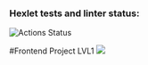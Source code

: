 ### Hexlet tests and linter status:
![Actions Status](/workflows/hexlet-check/badge.svg)

#Frontend Project LVL1
<a href="https://codeclimate.com/github/codeclimate/codeclimate/maintainability"><img src="https://api.codeclimate.com/v1/badges/a99a88d28ad37a79dbf6/maintainability" /></a>
